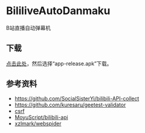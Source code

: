 # BililiveAutoDanmaku
B站直播自动弹幕机

## 下载
[点击此处](https://github.com/lxfly2000/BililiveAutoDanmaku/releases)，然后选择“app-release.apk”下载。

## 参考资料
* https://github.com/SocialSisterYi/bilibili-API-collect
* https://github.com/kuresaru/geetest-validator
* [csrf](https://github.com/SocialSisterYi/bilibili-API-collect/issues/320)
* [MoyuScript/bilibili-api](https://github.com/MoyuScript/bilibili-api/blob/0f6f03ddf6128d6b5614663cbc3eb9512a27b46f/bilibili_api/data/api/live.json)
* [xzlmark/webspider](https://github.com/xzlmark/webspider/blob/133c620c65aa45abea1718b0dada09618c2115bf/%E9%9D%92%E7%81%AFVIP/day02/%E8%AF%BE%E5%90%8E%E4%BD%9C%E4%B8%9A/b%E7%AB%99%E8%87%AA%E5%8A%A8%E5%8F%91%E5%BC%B9%E5%B9%95.py)
